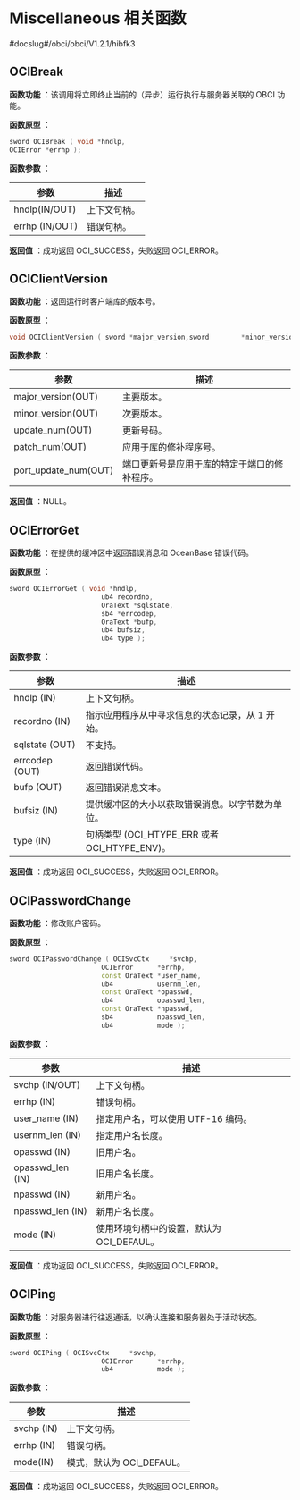 # Miscellaneous 相关函数

#docslug#/obci/obci/V1.2.1/hibfk3

## OCIBreak

**函数功能** ：该调用将立即终止当前的（异步）运行执行与服务器关联的 OBCI 功能。

**函数原型** ：

```C++
sword OCIBreak ( void *hndlp,
OCIError *errhp );
```

**函数参数** ：

|       参数       | **描述** |
|----------------|--------|
| hndlp(IN/OUT)  | 上下文句柄。 |
| errhp (IN/OUT) | 错误句柄。  |

**返回值** ：成功返回 OCI_SUCCESS，失败返回 OCI_ERROR。

## OCIClientVersion

**函数功能** ：返回运行时客户端库的版本号。

**函数原型** ：

```C++
void OCIClientVersion ( sword *major_version,sword        *minor_version,sword        *update_num,sword        *patch_num,sword        *port_update_num );
```

**函数参数** ：

|          参数          |           描述           |
|----------------------|------------------------|
| major_version(OUT)   | 主要版本。                  |
| minor_version(OUT)   | 次要版本。                  |
| update_num(OUT)      | 更新号码。                  |
| patch_num(OUT)       | 应用于库的修补程序号。            |
| port_update_num(OUT) | 端口更新号是应用于库的特定于端口的修补程序。 |

**返回值** ：NULL。

## OCIErrorGet

**函数功能** ：在提供的缓冲区中返回错误消息和 OceanBase 错误代码。

**函数原型** ：

```C++
sword OCIErrorGet ( void *hndlp,
                       ub4 recordno,
                       OraText *sqlstate,
                       sb4 *errcodep,
                       OraText *bufp,
                       ub4 bufsiz,
                       ub4 type );
```

**函数参数** ：

|       参数       |                 **描述**                 |
|----------------|----------------------------------------|
| hndlp (IN)     | 上下文句柄。                                 |
| recordno (IN)  | 指示应用程序从中寻求信息的状态记录，从 1 开始。              |
| sqlstate (OUT) | 不支持。                                   |
| errcodep (OUT) | 返回错误代码。                                |
| bufp (OUT)     | 返回错误消息文本。                              |
| bufsiz (IN)    | 提供缓冲区的大小以获取错误消息。以字节数为单位。               |
| type (IN)      | 句柄类型 (OCI_HTYPE_ERR 或者 OCI_HTYPE_ENV)。 |

**返回值** ：成功返回 OCI_SUCCESS，失败返回 OCI_ERROR。

## OCIPasswordChange

**函数功能** ：修改账户密码。

**函数原型** ：

```C++
sword OCIPasswordChange ( OCISvcCtx     *svchp,
                       OCIError      *errhp,
                       const OraText *user_name,
                       ub4           usernm_len,
                       const OraText *opasswd,
                       ub4           opasswd_len,
                       const OraText *npasswd,
                       sb4           npasswd_len,
                       ub4           mode );
```

**函数参数** ：

|        参数        |           **描述**           |
|------------------|----------------------------|
| svchp (IN/OUT)   | 上下文句柄。                     |
| errhp (IN)       | 错误句柄。                      |
| user_name (IN)   | 指定用户名，可以使用 UTF-16 编码。      |
| usernm_len (IN)  | 指定用户名长度。                   |
| opasswd (IN)     | 旧用户名。                      |
| opasswd_len (IN) | 旧用户名长度。                    |
| npasswd (IN)     | 新用户名。                      |
| npasswd_len (IN) | 新用户名长度。                    |
| mode (IN)        | 使用环境句柄中的设置，默认为 OCI_DEFAUL。 |

**返回值** ：成功返回 OCI_SUCCESS，失败返回 OCI_ERROR。

## OCIPing

**函数功能** ：对服务器进行往返通话，以确认连接和服务器处于活动状态。

**函数原型** ：

```C++
sword OCIPing ( OCISvcCtx     *svchp,
                       OCIError      *errhp,
                       ub4           mode );
```

**函数参数** ：

|     参数     |         描述         |
|------------|--------------------|
| svchp (IN) | 上下文句柄。             |
| errhp (IN) | 错误句柄。              |
| mode(IN)   | 模式，默认为 OCI_DEFAUL。 |

**返回值** ：成功返回 OCI_SUCCESS，失败返回 OCI_ERROR。
